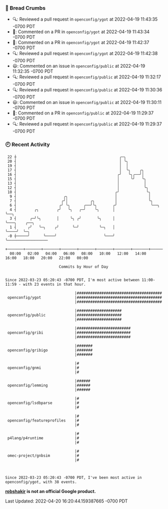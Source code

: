 ### 🍞 Bread Crumbs

 * 🔍: Reviewed a pull request in  `openconfig/ygot` at 2022-04-19 11:43:35 -0700 PDT
 * 💬: Commented on a PR in  `openconfig/ygot` at 2022-04-19 11:43:34 -0700 PDT
 * 💬: Commented on a PR in  `openconfig/ygot` at 2022-04-19 11:42:37 -0700 PDT
 * 🔍: Reviewed a pull request in  `openconfig/ygot` at 2022-04-19 11:42:38 -0700 PDT
 * 😃: Commented on an issue in `openconfig/public` at 2022-04-19 11:32:35 -0700 PDT
 * 🔍: Reviewed a pull request in  `openconfig/public` at 2022-04-19 11:32:17 -0700 PDT
 * 🔍: Reviewed a pull request in  `openconfig/public` at 2022-04-19 11:30:36 -0700 PDT
 * 😃: Commented on an issue in `openconfig/public` at 2022-04-19 11:30:11 -0700 PDT
 * 💬: Commented on a PR in  `openconfig/public` at 2022-04-19 11:29:37 -0700 PDT
 * 🔍: Reviewed a pull request in  `openconfig/public` at 2022-04-19 11:29:37 -0700 PDT

### 🕘 Recent Activity
```
 22 ┼                                              ╭─╮
 20 ┤                                              │ ╰╮
 19 ┤                                              │  │
 17 ┤                                              │  ╰╮    ╭╮
 16 ┤                                             ╭╯   ╰╮╭──╯│
 15 ┤                                             │     ╰╯   ╰╮
 13 ┤                                             │           │
 12 ┤                                             │           ╰╮
 10 ┤                                            ╭╯            ╰╮
  9 ┤                     ╭╮                     │              │
  7 ┤                    ╭╯│          ╭╮         │              ╰╮
  6 ┤                   ╭╯ ╰╮      ╭──╯╰╮       ╭╯               ╰──╮
  4 ┤        ╭╮        ╭╯   ╰╮   ╭─╯    ╰╮      │                   ╰──╮
  3 ┤      ╭─╯╰╮       │     ╰╮ ╭╯       ╰╮     │                      ╰───╮    ╭──╮
  1 ┤     ╭╯   ╰─╮    ╭╯      ╰─╯         ╰─╮   │                          ╰────╯  ╰─╮
 -0 ┼─────╯      ╰────╯                     ╰───╯                                    ╰──────────────────
    +───────+───────+───────+───────+───────+───────+───────+───────+───────+───────+───────+───────+────
  00:00   02:00   04:00   06:00   08:00   10:00   12:00   14:00   16:00   18:00   20:00   22:00   00:00   

						Commits by Hour of Day


Since 2022-03-23 05:20:43 -0700 PDT, I'm most active between 11:00-11:59 - with 23 events in that hour.

```



```
                               |######################################
 openconfig/ygot               |######################################
                               |######################################

                               |####################
 openconfig/public             |####################
                               |####################

                               |########################
 openconfig/gribi              |########################
                               |########################

                               |#######
 openconfig/gribigo            |#######
                               |#######

                               |#
 openconfig/gnmi               |#
                               |#

                               |######
 openconfig/lemming            |######
                               |######

                               |#
 openconfig/lsdbparse          |#
                               |#

                               |#
 openconfig/featureprofiles    |#
                               |#

                               |#
 p4lang/p4runtime              |#
                               |#

                               |#
 omec-project/gnbsim           |#
                               |#



Since 2022-03-23 05:20:43 -0700 PDT, I've been most active in openconfig/ygot, with 38 events.

```
**[robshakir](mailto:robjs@google.com) is not an official Google product.**  


Last Updated: 2022-04-20 16:20:44.159387665 -0700 PDT
